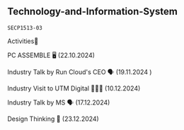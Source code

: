 ## Technology-and-Information-System
`SECP1513-03`

Activities🎯

PC ASSEMBLE 🖥️ (22.10.2024)

Industry Talk by Run Cloud's CEO 🗣️ (19.11.2024 )

Industry Visit to UTM Digital 🚶🏻‍♂️ (10.12.2024)

Industry Talk by MS 🗣️ (17.12.2024)

Design Thinking 💭 (23.12.2024)
